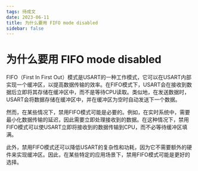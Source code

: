 ```yaml
---
tags: 待成文
date: 2023-06-11
title: 为什么要用 FIFO mode disabled
sidebar: false
---
```

# 为什么要用 FIFO mode disabled

FIFO（First In First Out）模式是USART的一种工作模式，它可以在USART内部实现一个缓冲区，以提高数据传输的效率。在FIFO模式下，USART会在接收到数据后立即将其存储在缓冲区中，而不是等待CPU读取。类似地，在发送数据时，USART会将数据存储在缓冲区中，并在缓冲区为空时自动发送下一个数据。

然而，在某些情况下，禁用FIFO模式可能是必要的。例如，在实时系统中，需要最小化数据传输的延迟，因此需要立即处理接收到的数据。在这种情况下，禁用FIFO模式可以使USART立即将接收到的数据传输到CPU，而不必等待缓冲区填满。

此外，禁用FIFO模式还可以降低USART的复杂性和功耗，因为它不需要额外的硬件来实现缓冲区。因此，在某些特定的应用场景下，禁用FIFO模式可能是更好的选择。